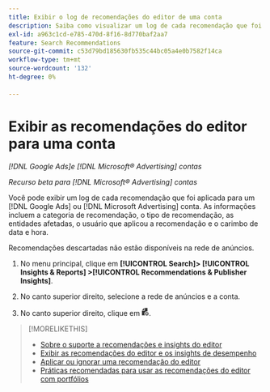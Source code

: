 ```yaml
---
title: Exibir o log de recomendações do editor de uma conta
description: Saiba como visualizar um log de cada recomendação que foi aplicada para um [!DNL Google Ads] ou [!DNL Microsoft Advertising] conta.
exl-id: a963c1cd-e785-470d-8f16-8d770baf2aa7
feature: Search Recommendations
source-git-commit: c53d79bd185630fb535c44bc05a4e0b7582f14ca
workflow-type: tm+mt
source-wordcount: '132'
ht-degree: 0%

---
```


# Exibir as recomendações do editor para uma conta

*[!DNL Google Ads]e [!DNL Microsoft® Advertising] contas*

*Recurso beta para [!DNL Microsoft® Advertising] contas*

Você pode exibir um log de cada recomendação que foi aplicada para um [!DNL Google Ads] ou [!DNL Microsoft Advertising] conta. As informações incluem a categoria de recomendação, o tipo de recomendação, as entidades afetadas, o usuário que aplicou a recomendação e o carimbo de data e hora.

Recomendações descartadas não estão disponíveis na rede de anúncios.

1. No menu principal, clique em **[!UICONTROL Search]> [!UICONTROL Insights & Reports] >[!UICONTROL Recommendations & Publisher Insights]**.

1. No canto superior direito, selecione a rede de anúncios e a conta.

1. No canto superior direito, clique em ![Logs de recomendação](/help/search-social-commerce/assets/recommendations-log-view.png "Logs de recomendação").

>[!MORELIKETHIS]
>
>* [Sobre o suporte a recomendações e insights do editor](recommendation-support.md)
>* [Exibir as recomendações do editor e os insights de desempenho](recommendation-view.md)
>* [Aplicar ou ignorar uma recomendação do editor](recommendation-apply-dismiss.md)
>* [Práticas recomendadas para usar as recomendações do editor com portfólios](recommendation-best-practices.md)
